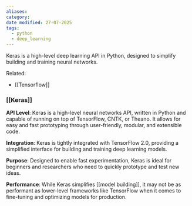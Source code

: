 ```yaml
---
aliases: 
category: 
date modified: 27-07-2025
tags:
  - python
  - deep_learning
---
```

Keras is a high-level deep learning API in Python, designed to simplify building and training neural networks.

Related:
- [[Tensorflow]]



### [[Keras]]

**API Level**: 
  Keras is a high-level neural networks API, written in Python and capable of running on top of TensorFlow, CNTK, or Theano. It allows for easy and fast prototyping through user-friendly, modular, and extensible code.
  
**Integration**: 
  Keras is tightly integrated with TensorFlow 2.0, providing a simplified interface for building and training deep learning models.
  
**Purpose**: 
  Designed to enable fast experimentation, Keras is ideal for beginners and researchers who need to quickly prototype and test new ideas.
  
**Performance**: 
  While Keras simplifies [[model building]], it may not be as performant as lower-level frameworks like TensorFlow when it comes to fine-tuning and optimizing models for production.